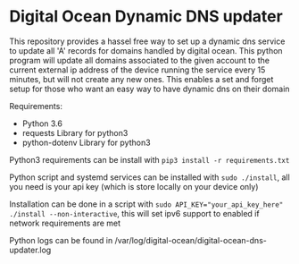 # Digital Ocean Dynamic DNS updater

This repository provides a hassel free way to set up a dynamic dns service to update all 'A' records for domains handled by digital ocean.
This python program will update all domains associated to the given account to the current external ip address of the device running the service every 15 minutes, but will not create any new ones. This enables a set and forget setup for those who want an easy way to have dynamic dns on their domain

Requirements:
* Python 3.6
* requests Library for python3
* python-dotenv Library for python3

Python3 requirements can be install with `pip3 install -r requirements.txt`

Python script and systemd services can be installed with `sudo ./install`, all you need is your api key (which is store locally on your device only)

Installation can be done in a script with `sudo API_KEY="your_api_key_here" ./install --non-interactive`, this will set ipv6 support to enabled if network requirements are met

Python logs can be found in /var/log/digital-ocean/digital-ocean-dns-updater.log
